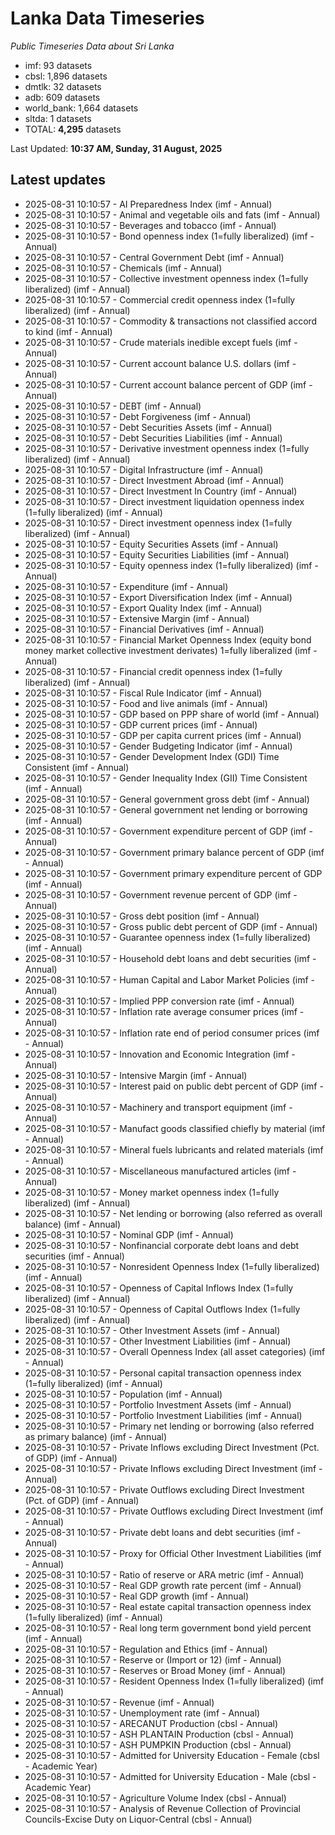 # Lanka Data Timeseries
*Public Timeseries Data about Sri Lanka*

* imf: 93 datasets
* cbsl: 1,896 datasets
* dmtlk: 32 datasets
* adb: 609 datasets
* world_bank: 1,664 datasets
* sltda: 1 datasets
* TOTAL: **4,295** datasets

Last Updated: **10:37 AM, Sunday, 31 August, 2025**

## Latest updates

* 2025-08-31 10:10:57 - AI Preparedness Index (imf - Annual)
* 2025-08-31 10:10:57 - Animal and vegetable oils and fats (imf - Annual)
* 2025-08-31 10:10:57 - Beverages and tobacco (imf - Annual)
* 2025-08-31 10:10:57 - Bond openness index (1=fully liberalized) (imf - Annual)
* 2025-08-31 10:10:57 - Central Government Debt (imf - Annual)
* 2025-08-31 10:10:57 - Chemicals (imf - Annual)
* 2025-08-31 10:10:57 - Collective investment openness index (1=fully liberalized) (imf - Annual)
* 2025-08-31 10:10:57 - Commercial credit openness index (1=fully liberalized) (imf - Annual)
* 2025-08-31 10:10:57 - Commodity & transactions not classified accord to kind (imf - Annual)
* 2025-08-31 10:10:57 - Crude materials inedible except fuels (imf - Annual)
* 2025-08-31 10:10:57 - Current account balance U.S. dollars (imf - Annual)
* 2025-08-31 10:10:57 - Current account balance percent of GDP (imf - Annual)
* 2025-08-31 10:10:57 - DEBT (imf - Annual)
* 2025-08-31 10:10:57 - Debt Forgiveness (imf - Annual)
* 2025-08-31 10:10:57 - Debt Securities Assets (imf - Annual)
* 2025-08-31 10:10:57 - Debt Securities Liabilities (imf - Annual)
* 2025-08-31 10:10:57 - Derivative investment openness index (1=fully liberalized) (imf - Annual)
* 2025-08-31 10:10:57 - Digital Infrastructure (imf - Annual)
* 2025-08-31 10:10:57 - Direct Investment Abroad (imf - Annual)
* 2025-08-31 10:10:57 - Direct Investment In Country (imf - Annual)
* 2025-08-31 10:10:57 - Direct investment liquidation openness index (1=fully liberalized) (imf - Annual)
* 2025-08-31 10:10:57 - Direct investment openness index (1=fully liberalized) (imf - Annual)
* 2025-08-31 10:10:57 - Equity Securities Assets (imf - Annual)
* 2025-08-31 10:10:57 - Equity Securities Liabilities (imf - Annual)
* 2025-08-31 10:10:57 - Equity openness index (1=fully liberalized) (imf - Annual)
* 2025-08-31 10:10:57 - Expenditure (imf - Annual)
* 2025-08-31 10:10:57 - Export Diversification Index (imf - Annual)
* 2025-08-31 10:10:57 - Export Quality Index (imf - Annual)
* 2025-08-31 10:10:57 - Extensive Margin (imf - Annual)
* 2025-08-31 10:10:57 - Financial Derivatives (imf - Annual)
* 2025-08-31 10:10:57 - Financial Market Openness Index (equity bond money market collective investment derivates) 1=fully liberalized (imf - Annual)
* 2025-08-31 10:10:57 - Financial credit openness index (1=fully liberalized) (imf - Annual)
* 2025-08-31 10:10:57 - Fiscal Rule Indicator (imf - Annual)
* 2025-08-31 10:10:57 - Food and live animals (imf - Annual)
* 2025-08-31 10:10:57 - GDP based on PPP share of world (imf - Annual)
* 2025-08-31 10:10:57 - GDP current prices (imf - Annual)
* 2025-08-31 10:10:57 - GDP per capita current prices (imf - Annual)
* 2025-08-31 10:10:57 - Gender Budgeting Indicator (imf - Annual)
* 2025-08-31 10:10:57 - Gender Development Index (GDI) Time Consistent (imf - Annual)
* 2025-08-31 10:10:57 - Gender Inequality Index (GII) Time Consistent (imf - Annual)
* 2025-08-31 10:10:57 - General government gross debt (imf - Annual)
* 2025-08-31 10:10:57 - General government net lending or borrowing (imf - Annual)
* 2025-08-31 10:10:57 - Government expenditure percent of GDP (imf - Annual)
* 2025-08-31 10:10:57 - Government primary balance percent of GDP (imf - Annual)
* 2025-08-31 10:10:57 - Government primary expenditure percent of GDP (imf - Annual)
* 2025-08-31 10:10:57 - Government revenue percent of GDP (imf - Annual)
* 2025-08-31 10:10:57 - Gross debt position (imf - Annual)
* 2025-08-31 10:10:57 - Gross public debt percent of GDP (imf - Annual)
* 2025-08-31 10:10:57 - Guarantee openness index (1=fully liberalized) (imf - Annual)
* 2025-08-31 10:10:57 - Household debt loans and debt securities (imf - Annual)
* 2025-08-31 10:10:57 - Human Capital and Labor Market Policies (imf - Annual)
* 2025-08-31 10:10:57 - Implied PPP conversion rate (imf - Annual)
* 2025-08-31 10:10:57 - Inflation rate average consumer prices (imf - Annual)
* 2025-08-31 10:10:57 - Inflation rate end of period consumer prices (imf - Annual)
* 2025-08-31 10:10:57 - Innovation and Economic Integration (imf - Annual)
* 2025-08-31 10:10:57 - Intensive Margin (imf - Annual)
* 2025-08-31 10:10:57 - Interest paid on public debt percent of GDP (imf - Annual)
* 2025-08-31 10:10:57 - Machinery and transport equipment (imf - Annual)
* 2025-08-31 10:10:57 - Manufact goods classified chiefly by material (imf - Annual)
* 2025-08-31 10:10:57 - Mineral fuels lubricants and related materials (imf - Annual)
* 2025-08-31 10:10:57 - Miscellaneous manufactured articles (imf - Annual)
* 2025-08-31 10:10:57 - Money market openness index (1=fully liberalized) (imf - Annual)
* 2025-08-31 10:10:57 - Net lending or borrowing (also referred as overall balance) (imf - Annual)
* 2025-08-31 10:10:57 - Nominal GDP (imf - Annual)
* 2025-08-31 10:10:57 - Nonfinancial corporate debt loans and debt securities (imf - Annual)
* 2025-08-31 10:10:57 - Nonresident Openness Index (1=fully liberalized) (imf - Annual)
* 2025-08-31 10:10:57 - Openness of Capital Inflows Index (1=fully liberalized) (imf - Annual)
* 2025-08-31 10:10:57 - Openness of Capital Outflows Index (1=fully liberalized) (imf - Annual)
* 2025-08-31 10:10:57 - Other Investment Assets (imf - Annual)
* 2025-08-31 10:10:57 - Other Investment Liabilities (imf - Annual)
* 2025-08-31 10:10:57 - Overall Openness Index (all asset categories) (imf - Annual)
* 2025-08-31 10:10:57 - Personal capital transaction openness index (1=fully liberalized) (imf - Annual)
* 2025-08-31 10:10:57 - Population (imf - Annual)
* 2025-08-31 10:10:57 - Portfolio Investment Assets (imf - Annual)
* 2025-08-31 10:10:57 - Portfolio Investment Liabilities (imf - Annual)
* 2025-08-31 10:10:57 - Primary net lending or borrowing (also referred as primary balance) (imf - Annual)
* 2025-08-31 10:10:57 - Private Inflows excluding Direct Investment (Pct. of GDP) (imf - Annual)
* 2025-08-31 10:10:57 - Private Inflows excluding Direct Investment (imf - Annual)
* 2025-08-31 10:10:57 - Private Outflows excluding Direct Investment (Pct. of GDP) (imf - Annual)
* 2025-08-31 10:10:57 - Private Outflows excluding Direct Investment (imf - Annual)
* 2025-08-31 10:10:57 - Private debt loans and debt securities (imf - Annual)
* 2025-08-31 10:10:57 - Proxy for Official Other Investment Liabilities (imf - Annual)
* 2025-08-31 10:10:57 - Ratio of reserve or ARA metric (imf - Annual)
* 2025-08-31 10:10:57 - Real GDP growth rate percent (imf - Annual)
* 2025-08-31 10:10:57 - Real GDP growth (imf - Annual)
* 2025-08-31 10:10:57 - Real estate capital transaction openness index (1=fully liberalized) (imf - Annual)
* 2025-08-31 10:10:57 - Real long term government bond yield percent (imf - Annual)
* 2025-08-31 10:10:57 - Regulation and Ethics (imf - Annual)
* 2025-08-31 10:10:57 - Reserve or (Import or 12) (imf - Annual)
* 2025-08-31 10:10:57 - Reserves or Broad Money (imf - Annual)
* 2025-08-31 10:10:57 - Resident Openness Index (1=fully liberalized) (imf - Annual)
* 2025-08-31 10:10:57 - Revenue (imf - Annual)
* 2025-08-31 10:10:57 - Unemployment rate (imf - Annual)
* 2025-08-31 10:10:57 - ARECANUT Production (cbsl - Annual)
* 2025-08-31 10:10:57 - ASH PLANTAIN Production (cbsl - Annual)
* 2025-08-31 10:10:57 - ASH PUMPKIN Production (cbsl - Annual)
* 2025-08-31 10:10:57 - Admitted for University Education - Female (cbsl - Academic Year)
* 2025-08-31 10:10:57 - Admitted for University Education - Male (cbsl - Academic Year)
* 2025-08-31 10:10:57 - Agriculture Volume Index (cbsl - Annual)
* 2025-08-31 10:10:57 - Analysis of Revenue Collection of Provincial Councils-Excise Duty on Liquor-Central (cbsl - Annual)